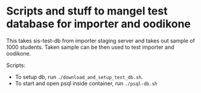 # Scripts and stuff to mangel test database for importer and oodikone

This takes sis-test-db from importer staging server and takes out sample of
1000 students. Taken sample can be then used to test importer and oodikone.

Scripts:
- To setup db, run `./download_and_setup_test_db.sh`.
- To start and open psql inside container, run `./psql-db.sh`
